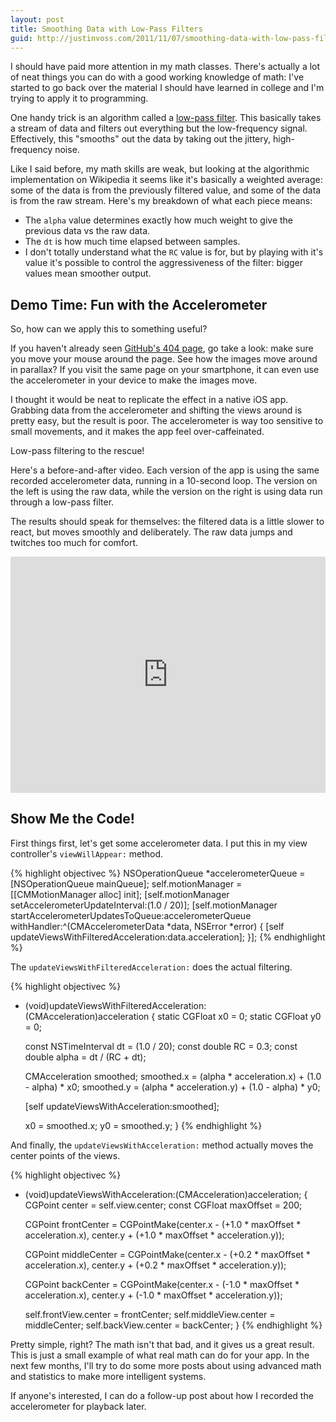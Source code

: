 ```yaml
---
layout: post
title: Smoothing Data with Low-Pass Filters
guid: http://justinvoss.com/2011/11/07/smoothing-data-with-low-pass-filters
---
```


I should have paid more attention in my math classes.
There's actually a lot of neat things you can do with a good working knowledge of math: 
I've started to go back over the material I should have learned in college and
I'm trying to apply it to programming.

One handy trick is an algorithm called a [low-pass filter][].
This basically takes a stream of data and filters out everything but the low-frequency signal.
Effectively, this "smooths" out the data by taking out the jittery, high-frequency noise.

[low-pass filter]: http://en.wikipedia.org/wiki/Low-pass_filter

Like I said before, my math skills are weak, but looking at the algorithmic implementation on
Wikipedia it seems like it's basically a weighted average: some of the data is from the previously
filtered value, and some of the data is from the raw stream.
Here's my breakdown of what each piece means:

* The `alpha` value determines exactly how much weight to give the previous data vs the raw data.
* The `dt` is how much time elapsed between samples.
* I don't totally understand what the `RC` value is for, but by playing with it's value it's possible to control the aggressiveness of the filter:
  bigger values mean smoother output.


Demo Time: Fun with the Accelerometer
-------------------------------------

So, how can we apply this to something useful?

If you haven't already seen [GitHub's 404 page][gh404], go take a look:
make sure you move your mouse around the page.
See how the images move around in parallax? 
If you visit the same page on your smartphone, it can even use the accelerometer
in your device to make the images move.

[gh404]: https://github.com/404

I thought it would be neat to replicate the effect in a native iOS app.
Grabbing data from the accelerometer and shifting the views around is pretty
easy, but the result is poor.
The accelerometer is way too sensitive to small movements, and it makes the app
feel over-caffeinated.

Low-pass filtering to the rescue!

Here's a before-and-after video. Each version of the app is using the same recorded
accelerometer data, running in a 10-second loop. The version on the left is using
the raw data, while the version on the right is using data run through a low-pass filter.

The results should speak for themselves: the filtered data is a little slower to react,
but moves smoothly and deliberately. The raw data jumps and twitches too much for comfort.

<div class="blockimage" style="position: relative; width: 100%; height: 0; padding-bottom: 74.96%">
  <iframe style="position: absolute; top: 0; left: 0; width: 100%; height: 100%" src="http://player.vimeo.com/video/31734175?portrait=0" frameborder="0" webkitAllowFullScreen="true" allowFullScreen="true"> </iframe>
</div>


Show Me the Code!
-----------------

First things first, let's get some accelerometer data.
I put this in my view controller's `viewWillAppear:` method.

{% highlight objectivec %}
NSOperationQueue *accelerometerQueue = [NSOperationQueue mainQueue];
self.motionManager = [[CMMotionManager alloc] init];
[self.motionManager setAccelerometerUpdateInterval:(1.0 / 20)];
[self.motionManager startAccelerometerUpdatesToQueue:accelerometerQueue withHandler:^(CMAccelerometerData *data, NSError *error) {
    [self updateViewsWithFilteredAcceleration:data.acceleration];
}];
{% endhighlight %}


The `updateViewsWithFilteredAcceleration:` does the actual filtering.

{% highlight objectivec %}
- (void)updateViewsWithFilteredAcceleration:(CMAcceleration)acceleration
{
    static CGFloat x0 = 0;
    static CGFloat y0 = 0;
    
    const NSTimeInterval dt = (1.0 / 20);
    const double RC = 0.3;
    const double alpha = dt / (RC + dt);
    
    CMAcceleration smoothed;
    smoothed.x = (alpha * acceleration.x) + (1.0 - alpha) * x0;
    smoothed.y = (alpha * acceleration.y) + (1.0 - alpha) * y0;
    
    [self updateViewsWithAcceleration:smoothed];
    
    x0 = smoothed.x;
    y0 = smoothed.y;
}
{% endhighlight %}


And finally, the `updateViewsWithAcceleration:` method actually moves the center points of the views.

{% highlight objectivec %}
- (void)updateViewsWithAcceleration:(CMAcceleration)acceleration;
{
    CGPoint center = self.view.center;
    const CGFloat maxOffset = 200;
    
    CGPoint frontCenter  = CGPointMake(center.x - (+1.0 * maxOffset * acceleration.x),
                                       center.y + (+1.0 * maxOffset * acceleration.y));

    CGPoint middleCenter = CGPointMake(center.x - (+0.2 * maxOffset * acceleration.x),
                                       center.y + (+0.2 * maxOffset * acceleration.y));
    
    CGPoint backCenter   = CGPointMake(center.x - (-1.0 * maxOffset * acceleration.x),
                                       center.y + (-1.0 * maxOffset * acceleration.y));    
    
    self.frontView.center = frontCenter;
    self.middleView.center = middleCenter;
    self.backView.center = backCenter;
}
{% endhighlight %}


Pretty simple, right? The math isn't that bad, and it gives us a great result.
This is just a small example of what real math can do for your app.
In the next few months, I'll try to do some more posts about using advanced math
and statistics to make more intelligent systems.

If anyone's interested, I can do a follow-up post about how I recorded the accelerometer for playback later.



